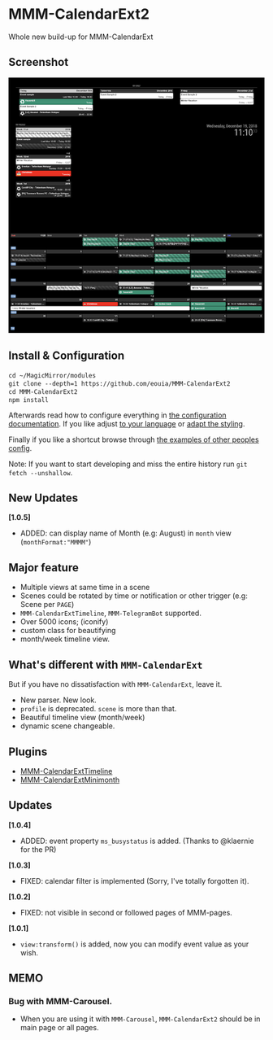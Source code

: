 # MMM-CalendarExt2
Whole new build-up for MMM-CalendarExt

## Screenshot
![screenshot](screenshot.png)

## Install & Configuration

```
cd ~/MagicMirror/modules
git clone --depth=1 https://github.com/eouia/MMM-CalendarExt2
cd MMM-CalendarExt2
npm install
```

Afterwards read how to configure everything in [the configuration documentation](doc/Configuration.md).
If you like adjust [to your language](doc/Localization.md) or [adapt the styling](doc/Styling.md).

Finally if you like a shortcut browse through [the examples of other peoples config](doc/examples).

Note: If you want to start developing and miss the entire history run `git fetch --unshallow`.

## New Updates
**[1.0.5]**
- ADDED: can display name of Month (e.g: August) in `month` view (`monthFormat:"MMMM"`)



## Major feature
- Multiple views at same time in a scene
- Scenes could be rotated by time or notification or other trigger (e.g: Scene per `PAGE`)
- `MMM-CalendarExtTimeline`, `MMM-TelegramBot` supported.
- Over 5000 icons; (iconify)
- custom class for beautifying
- month/week timeline view.


## What's different with `MMM-CalendarExt`
But if you have no dissatisfaction with `MMM-CalendarExt`, leave it.
- New parser. New look.
- `profile` is deprecated. `scene` is more than that.
- Beautiful timeline view (month/week)
- dynamic scene changeable.


## Plugins
- [MMM-CalendarExtTimeline](https://github.com/eouia/MMM-CalendarExtTimeline)
- [MMM-CalendarExtMinimonth](https://github.com/eouia/MMM-CalendarExtMinimonth)

## Updates
**[1.0.4]**
- ADDED: event property `ms_busystatus` is added. (Thanks to @klaernie for the PR)

**[1.0.3]**
- FIXED: calendar filter is implemented (Sorry, I've totally forgotten it).

**[1.0.2]**
- FIXED: not visible in second or followed pages of MMM-pages.

**[1.0.1]**
- `view:transform()` is added, now you can modify event value as your wish.


## MEMO
### Bug with MMM-Carousel.
- When you are using it with `MMM-Carousel`, `MMM-CalendarExt2` should be in main page or all pages.
